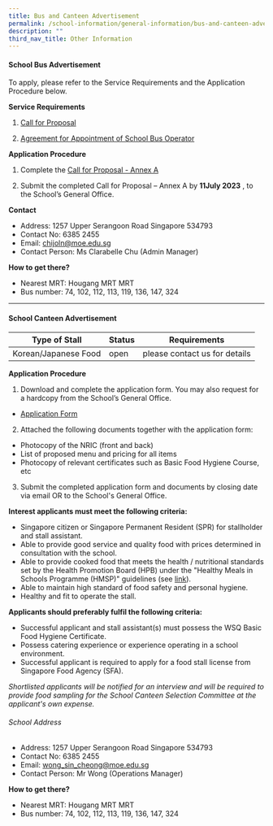 ```yaml
---
title: Bus and Canteen Advertisement
permalink: /school-information/general-information/bus-and-canteen-advertisement/
description: ""
third_nav_title: Other Information
---
```

#### School Bus Advertisement
To apply, please refer to the Service Requirements and the Application Procedure below.

**Service Requirements**
1.	[Call for Proposal](/files/Ops/call%20for%20proposals%20by%20school%20-%20chij%20our%20lady%20of%20the%20nativity.pdf)
 
2.	[Agreement for Appointment of School Bus Operator](/files/Ops/agreement%20for%20appointment%20of%20school%20bus%20operator%20-%20chij%20our%20lady%20of%20the%20nativity.pdf)

**Application Procedure**

1. Complete the [Call for Proposal - Annex A](/files/Ops/call%20for%20proposal%20-%20annex%20a%20-%20chij%20our%20lady%20of%20the%20nativity.pdf)

2. Submit the completed Call for Proposal – Annex A by **11July 2023** , to the School’s General Office.

**Contact**
* Address: 1257 Upper Serangoon Road Singapore 534793
* Contact No: 6385 2455
* Email: chijoln@moe.edu.sg
* Contact Person: Ms Clarabelle Chu (Admin Manager)

**How to get there?**
* Nearest MRT: Hougang MRT MRT
* Bus number: 74, 102, 112, 113, 119, 136, 147, 324

<hr>

#### School Canteen Advertisement

| Type of Stall | Status | Requirements |
| -------- | -------- | -------- |
|Korean/Japanese Food    | open | please contact us for details  |


**Application Procedure**

1. Download and complete the application form. You may also request for a hardcopy from the School’s General Office.
* [Application Form](/files/Ops/appexistingsch.pdf)
2. Attached the following documents together with the application form:
* Photocopy of the NRIC (front and back)
* List of proposed menu and pricing for all items
* Photocopy of relevant certificates such as Basic Food Hygiene Course, etc

3. Submit the completed application form and documents by closing date via email OR to the School's General Office.

**Interest applicants must meet the following criteria:**
* Singapore citizen or Singapore Permanent Resident (SPR) for stallholder and stall assistant.
* Able to provide good service and quality food with prices determined in consultation with the school.
* Able to provide cooked food that meets the health / nutritional standards set by the Health Promotion Board (HPB) under the "Healthy Meals in Schools Programme (HMSP)" guidelines (see [link](https://www.hpb.gov.sg/schools/school-programmes/healthy-meals-in-schools-programme)).
* Able to maintain high standard of food safety and personal hygiene.
* Healthy and fit to operate the stall.


**Applicants should preferably fulfil the following criteria:**
* Successful applicant and stall assistant(s) must possess the WSQ Basic Food Hygiene Certificate.
* Possess catering experience or experience operating in a school environment.
* Successful applicant is required to apply for a food stall license from Singapore Food Agency (SFA). 


*Shortlisted applicants will be notified for an interview and will be required to provide food sampling for the School Canteen Selection Committee at the applicant's own expense.*

###### School Address
* Address: 1257 Upper Serangoon Road Singapore 534793
* Contact No: 6385 2455
* Email: wong_sin_cheong@moe.edu.sg
* Contact Person: Mr Wong (Operations Manager) 

**How to get there?**
* Nearest MRT: Hougang MRT MRT
* Bus number: 74, 102, 112, 113, 119, 136, 147, 324